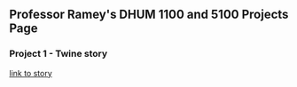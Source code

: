 ## Professor Ramey's DHUM 1100 and 5100 Projects Page

### Project 1 - Twine story
[link to story](https://ltramey.github.io/DHUM-Projects/docs/DHUM1100test/)

